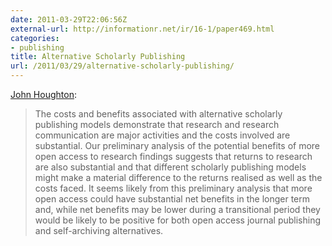 ```yaml
---
date: 2011-03-29T22:06:56Z
external-url: http://informationr.net/ir/16-1/paper469.html
categories:
- publishing
title: Alternative Scholarly Publishing
url: /2011/03/29/alternative-scholarly-publishing/
---
```


[John Houghton](http://informationr.net/ir/16-1/paper469.html): 

> The costs and benefits associated with alternative scholarly publishing models demonstrate that research and research communication are major activities and the costs involved are substantial. Our preliminary analysis of the potential benefits of more open access to research findings suggests that returns to research are also substantial and that different scholarly publishing models might make a material difference to the returns realised as well as the costs faced. It seems likely from this preliminary analysis that more open access could have substantial net benefits in the longer term and, while net benefits may be lower during a transitional period they would be likely to be positive for both open access journal publishing and self-archiving alternatives.
